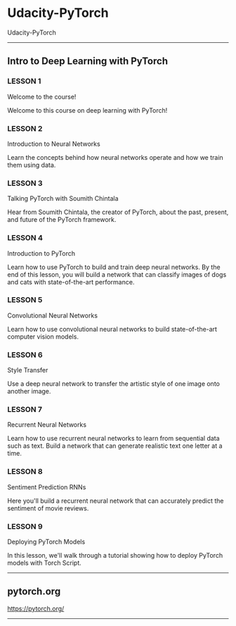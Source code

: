 # Udacity-PyTorch
Udacity-PyTorch

--------


## Intro to Deep Learning with PyTorch




### LESSON 1
Welcome to the course!

Welcome to this course on deep learning with PyTorch!


### LESSON 2
Introduction to Neural Networks

Learn the concepts behind how neural networks operate and how we train them using data.


### LESSON 3
Talking PyTorch with Soumith Chintala

Hear from Soumith Chintala, the creator of PyTorch, about the past, present, and future of the PyTorch framework.


### LESSON 4
Introduction to PyTorch

Learn how to use PyTorch to build and train deep neural networks. By the end of this lesson, you will build a network that can classify images of dogs and cats with state-of-the-art performance.


### LESSON 5
Convolutional Neural Networks

Learn how to use convolutional neural networks to build state-of-the-art computer vision models.


### LESSON 6
Style Transfer

Use a deep neural network to transfer the artistic style of one image onto another image.


### LESSON 7
Recurrent Neural Networks

Learn how to use recurrent neural networks to learn from sequential data such as text. Build a network that can generate realistic text one letter at a time.


### LESSON 8
Sentiment Prediction RNNs

Here you'll build a recurrent neural network that can accurately predict the sentiment of movie reviews.


### LESSON 9
Deploying PyTorch Models

In this lesson, we'll walk through a tutorial showing how to deploy PyTorch models with Torch Script.

-------

## pytorch.org
https://pytorch.org/


-------
